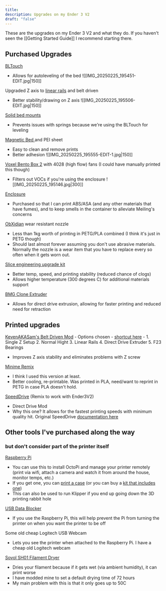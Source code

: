 ```yaml
---
title: 
description: Upgrades on my Ender 3 V2
draft: "false"
---
```

These are the upgrades on my Ender 3 V2 and what they do. If you haven't seen the [[Getting Started Guide]] I recommend starting there.



## **Purchased Upgrades**

[BLTouch](https://www.amazon.com/ANTCLABS-BLTouch-Leveling-Premium-Extension/dp/B076PQG1FF?dib=eyJ2IjoiMSJ9.enNlsF4bS0PfK42BMAZEHKEKb2uNaBNlj8WaMTmZfLu6n4FKrjMpCP6Nkapc4vsCiyVwOJdz2XXwRXP852mCvwZXvgbRC4Wx3vm_9N3V2IzRnX9r04bWNsZLVaKg0EEncv-j2pQoB0D7I_qBxMh-FXB5AFiYOBb7lafbEOmK14_t7tirf9J5E4IiDYa1gV7CZhpQ4ipZZS-ChjGnfR2Ocsku51PoZFHbAK9r4Mg4cEE.-nPhW5NK-HrRtHtER9hWweZs2qD6SeJY35LVDrS4wYY&dib_tag=se&keywords=bltouch&qid=1740336082&sr=8-4)
- Allows for autoleveling of the bed
![[IMG_20250225_195451-EDIT.jpg|150]]



Upgraded Z axis to [linear rails](https://dfh.fm/products/beltdrivenender3-linear-rails-kit-by-kevinakasam-black-steel?_pos=9&_sid=c612ebff4&_ss=r) and belt driven
- Better stability/drawing on Z axis
![[IMG_20250225_195506-EDIT.jpg|150]]

[Solid bed mounts](https://www.amazon.com/dp/B07MH4JQB8?ref=ppx_yo2ov_dt_b_fed_asin_title)
- Prevents issues with springs because we're using the BLTouch for leveling

[Magnetic Bed ](https://www.amazon.com/dp/B0CKXNQBVB?ref=ppx_yo2ov_dt_b_fed_asin_title&th=1) and PEI sheet
- Easy to clean and remove prints
- Better adhesion
![[IMG_20250225_195555-EDIT-1.jpg|150]]


[Voxel Bento Box 2](https://voxelpla.com/products/bento-box?variant=44537975537882) with 4028 (high flow) fans (I could have manually printed this though)
- Filters out VOCs if you're using the enclosure
![[IMG_20250225_195146.jpg|300]]


[Enclosure](https://www.amazon.com/dp/B0D78TGY1L?ref_=ppx_hzsearch_conn_dt_b_fed_asin_title_1)
- Purchased so that I can print ABS/ASA (and any other materials that have fumes), and to keep smells in the container to alleviate Meiling's concerns


[ObXidian](https://www.matterhackers.com/store/l/e3d-obxidian-wear-resistant-nozzle?rcode=RECEIPT) wear resistant nozzle
- Less than 1kg worth of printing in PETG/PLA combined (I think it's just in PETG though)
- Should last almost forever assuming you don't use abrasive materials. Normally the nozzle is a wear item that you have to replace every so often when it gets worn out.

[Slice engineering upgrade kit](https://www.sliceengineering.com/products/ender-upgrade-bundle?variant=43337597354225)
- Better temp, speed, and printing stability (reduced chance of clogs)
- Allows higher temperature (300 degrees C) for additional materials support

[BMG Clone Extruder](https://www.amazon.com/dp/B09HL83GXN) 
- Allows for direct drive extrusion, allowing for faster printing and reduced need for retraction


## **Printed upgrades**

[KevenAKASam's Belt Driven Mod](https://kevinakasam.com/belt-driven-ender-3/) - 
Options chosen - [shortcut here](https://kevinakasam.com/snmd623-2/) -
	1. Single Z Setup
	2. Normal Hight
	3. Linear Rails
	4. Direct Drive Extruder
	5. F23 Bearings
	
- Improves Z axis stability and eliminates problems with Z screw



[Minime Remix](https://www.printables.com/model/233046-minime-remix-height-adjustable-4010-5015-part-cool)
- I think I used this version at least.
- Better cooling, re-printable. Was printed in PLA, need/want to reprint in PETG in case PLA doesn't hold.



[SpeedDrive](https://www.thingiverse.com/thing:4597441) (Remix to work with Ender3V2)
- Direct Drive Mod
- Why this one? It allows for the fastest printing speeds with minimum quality hit. Original SpeedDrive [documentation here](https://github.com/sashalex007/speedDrive)









## **Other tools I've purchased along the way**
### but don't consider part of the printer itself

[Raspberry Pi](https://www.amazon.com/Raspberry-Model-2019-Quad-Bluetooth/dp/B07TD42S27)
- You can use this to install OctoPi and manage your printer remotely (print via wifi, attach a camera and watch it from around the house, monitor temps, etc.)
- If you get one, you can [print a case](https://www.printables.com/model/24942-raspberry-pi-34-b-case) (or you can buy a [kit that includes one](https://www.amazon.com/CanaKit-Raspberry-4GB-Starter-Kit/dp/B07V5JTMV9))
- This can also be used to run Klipper if you end up going down the 3D printing rabbit hole

[USB Data Blocker](https://www.amazon.com/dp/B094FYL9QT?ref=nb_sb_ss_w_as-reorder_k0_1_8&amp=&crid=1K0ISGTJXQEOK&sprefix=usb%2Bdata&th=1)
- If you use the Raspberry Pi, this will help prevent the Pi from turning the printer on when you want the printer to be off

Some old cheap Logitech USB Webcam
- Lets you see the printer when attached to the Raspberry Pi. I have a cheap old Logitech webcam

[Sovol SH01 Filament Dryer](https://www.sovol3d.com/products/large-filament-dryer-box)
- Dries your filament because if it gets wet (via ambient humidity), it can print worse
- I have modded mine to set a default drying time of 72 hours
- My main problem with this is that it only goes up to 50C



